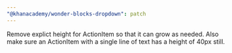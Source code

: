 ```yaml
---
"@khanacademy/wonder-blocks-dropdown": patch
---
```


Remove explict height for ActionItem so that it can grow as needed. Also make sure an ActionItem with a single line of text has a height of 40px still.
